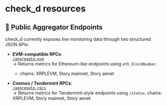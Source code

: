 # check_d resources

## 🔌 Public Aggregator Endpoints

check_d currently exposes live monitoring data through two structured JSON APIs:

- **EVM-compatible RPCs**:  
  [`/aggregate-evm`](https://aggregate-evm-rpcs.cumulo.com.es/aggregate-evm)  
  → Returns metrics for Ethereum-like endpoints using `eth_blockNumber`.
  - chains: XRPLEVM, Story mainnet, Story aenet

- **Cosmos / Tendermint RPCs**:  
  [`/aggregate-rpcs`](https://aggregate-rpcs.cumulo.com.es/aggregate-rpcs)  
  → Returns metrics for Tendermint-style endpoints using `/status`.
  chains: XRPLEVM, Story mainnet, Story aenet
